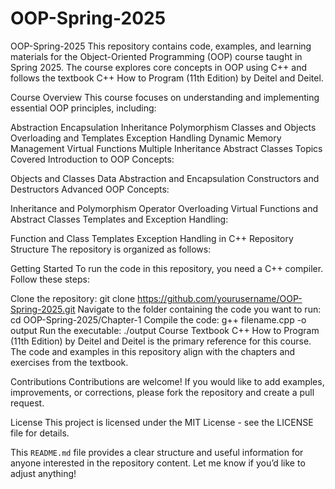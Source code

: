 # OOP-Spring-2025

OOP-Spring-2025
This repository contains code, examples, and learning materials for the Object-Oriented Programming (OOP) course taught in Spring 2025. The course explores core concepts in OOP using C++ and follows the textbook C++ How to Program (11th Edition) by Deitel and Deitel.

Course Overview
This course focuses on understanding and implementing essential OOP principles, including:

Abstraction
Encapsulation
Inheritance
Polymorphism
Classes and Objects
Overloading and Templates
Exception Handling
Dynamic Memory Management
Virtual Functions
Multiple Inheritance
Abstract Classes
Topics Covered
Introduction to OOP Concepts:

Objects and Classes
Data Abstraction and Encapsulation
Constructors and Destructors
Advanced OOP Concepts:

Inheritance and Polymorphism
Operator Overloading
Virtual Functions and Abstract Classes
Templates and Exception Handling:

Function and Class Templates
Exception Handling in C++
Repository Structure
The repository is organized as follows:

Getting Started
To run the code in this repository, you need a C++ compiler. Follow these steps:

Clone the repository:
git clone https://github.com/yourusername/OOP-Spring-2025.git
Navigate to the folder containing the code you want to run:
cd OOP-Spring-2025/Chapter-1
Compile the code:
g++ filename.cpp -o output
Run the executable:
./output
Course Textbook C++ How to Program (11th Edition) by Deitel and Deitel is the primary reference for this course. The code and examples in this repository align with the chapters and exercises from the textbook.

Contributions Contributions are welcome! If you would like to add examples, improvements, or corrections, please fork the repository and create a pull request.

License This project is licensed under the MIT License - see the LICENSE file for details.

This `README.md` file provides a clear structure and useful 
information for anyone interested in the repository 
content. 
Let me know if you’d like to adjust anything!
